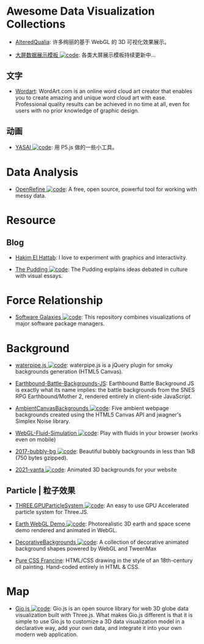 # Awesome Data Visualization Collections

- [AlteredQualia](https://alteredqualia.com/): 许多绚丽的基于 WebGL 的 3D 可视化效果展示。

- [大屏数据展示模板 ![code](https://ng-tech.icu/assets/code.svg)](https://gitee.com/lvyeyou/DaShuJuZhiDaPingZhanShi): 各类大屏展示模板持续更新中...

## 文字

- [Wordart](https://wordart.com/): WordArt.com is an online word cloud art creator that enables you to create amazing and unique word cloud art with ease. Professional quality results can be achieved in no time at all, even for users with no prior knowledge of graphic design.

## 动画

- [YASAI ![code](https://ng-tech.icu/assets/code.svg)](https://wangyasai.github.io/designtools): 用 P5.js 做的一些小工具。

# Data Analysis

- [OpenRefine ![code](https://ng-tech.icu/assets/code.svg)](https://openrefine.org): A free, open source, powerful tool for working with messy data.

# Resource

## Blog

- [Hakim El Hattab](https://lab.hakim.se/meny/): I love to experiment with graphics and interactivity.

- [The Pudding ![code](https://ng-tech.icu/assets/code.svg)](https://pudding.cool/): The Pudding explains ideas debated in culture with visual essays.

# Force Relationship

- [Software Galaxies ![code](https://ng-tech.icu/assets/code.svg)](https://github.com/anvaka/pm): This repository combines visualizations of major software package managers.

# Background

- [waterpipe.js ![code](https://ng-tech.icu/assets/code.svg)](https://github.com/dragdropsite/waterpipe.js): waterpipe.js is a jQuery plugin for smoky backgrounds generation (HTML5 Canvas).

- [Earthbound-Battle-Backgrounds-JS](https://www.gjtorikian.com/Earthbound-Battle-Backgrounds-JS/?layer1=202&layer2=29): Earthbound Battle Background JS is exactly what its name implies: the battle backgrounds from the SNES RPG Earthbound/Mother 2, rendered entirely in client-side JavaScript.

- [AmbientCanvasBackgrounds ![code](https://ng-tech.icu/assets/code.svg)](https://github.com/crnacura/AmbientCanvasBackgrounds): Five ambient webpage backgrounds created using the HTML5 Canvas API and jwagner's Simplex Noise library.

- [WebGL-Fluid-Simulation ![code](https://ng-tech.icu/assets/code.svg)](https://github.com/PavelDoGreat/WebGL-Fluid-Simulation): Play with fluids in your browser (works even on mobile)

- [2017-bubbly-bg ![code](https://ng-tech.icu/assets/code.svg)](https://github.com/tipsy/bubbly-bg): Beautiful bubbly backgrounds in less than 1kB (750 bytes gzipped).

- [2021-vanta ![code](https://ng-tech.icu/assets/code.svg)](https://github.com/tengbao/vanta): Animated 3D backgrounds for your website

## Particle | 粒子效果

- [THREE.GPUParticleSystem ![code](https://ng-tech.icu/assets/code.svg)](https://github.com/flimshaw/THREE.GPUParticleSystem): An easy to use GPU Accelerated particle system for Three.JS.

- [Earth WebGL Demo ![code](https://ng-tech.icu/assets/code.svg)](https://github.com/enesser/earth-webgl): Photorealistic 3D earth and space scene demo rendered and animated in WebGL.

- [DecorativeBackgrounds ![code](https://ng-tech.icu/assets/code.svg)](https://github.com/Mamboleoo/DecorativeBackgrounds): A collection of decorative animated background shapes powered by WebGL and TweenMax

- [Pure CSS Francine](https://github.com/cyanharlow/purecss-francine): HTML/CSS drawing in the style of an 18th-century oil painting. Hand-coded entirely in HTML & CSS.

# Map

- [Gio.js ![code](https://ng-tech.icu/assets/code.svg)](https://github.com/syt123450/giojs): Gio.js is an open source library for web 3D globe data visualization built with Three.js. What makes Gio.js different is that it is simple to use Gio.js to customize a 3D data visualization model in a declarative way, add your own data, and integrate it into your own modern web application.
